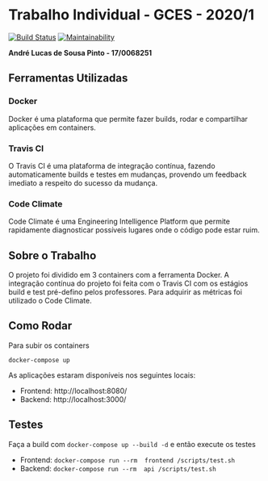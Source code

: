 # Trabalho Individual - GCES - 2020/1

[![Build Status](https://travis-ci.com/andrelucax/Trabalho-Individual-2020-1.svg?branch=master)](https://travis-ci.com/andrelucax/Trabalho-Individual-2020-1) [![Maintainability](https://api.codeclimate.com/v1/badges/6cbcfc0b5b5fc4112c12/maintainability)](https://codeclimate.com/github/andrelucax/Trabalho-Individual-2020-1/maintainability)

**André Lucas de Sousa Pinto - 17/0068251**

## Ferramentas Utilizadas

### Docker

Docker é uma plataforma que permite fazer builds, rodar e compartilhar aplicações em containers.

### Travis CI

O Travis CI é uma plataforma de integração contínua, fazendo automaticamente builds e testes em mudanças, provendo um feedback imediato a respeito do sucesso da mudança.

### Code Climate

Code Climate é uma Engineering Intelligence Platform que permite rapidamente diagnosticar possíveis lugares onde o código pode estar ruim.

## Sobre o Trabalho

O projeto foi dividido em 3 containers com a ferramenta Docker. A integração contínua do projeto foi feita com o Travis CI com os estágios build e test pré-defino pelos professores. Para adquirir as métricas foi utilizado o Code Climate.

## Como Rodar

Para subir os containers
```
docker-compose up
```

As aplicações estaram disponíveis nos seguintes locais:
- Frontend: http://localhost:8080/
- Backend: http://localhost:3000/

## Testes

Faça a build com ```docker-compose up --build -d``` e então execute os testes

- Frontend: ```docker-compose run --rm  frontend /scripts/test.sh```
- Backend: ```docker-compose run --rm  api /scripts/test.sh```
